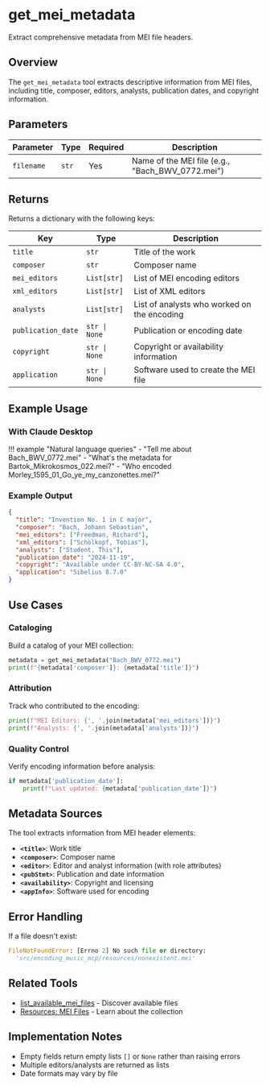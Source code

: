 # get_mei_metadata

Extract comprehensive metadata from MEI file headers.

## Overview

The `get_mei_metadata` tool extracts descriptive information from MEI files, including title, composer, editors, analysts, publication dates, and copyright information.

## Parameters

| Parameter | Type | Required | Description |
|-----------|------|----------|-------------|
| `filename` | `str` | Yes | Name of the MEI file (e.g., "Bach_BWV_0772.mei") |

## Returns

Returns a dictionary with the following keys:

| Key | Type | Description |
|-----|------|-------------|
| `title` | `str` | Title of the work |
| `composer` | `str` | Composer name |
| `mei_editors` | `List[str]` | List of MEI encoding editors |
| `xml_editors` | `List[str]` | List of XML editors |
| `analysts` | `List[str]` | List of analysts who worked on the encoding |
| `publication_date` | `str \| None` | Publication or encoding date |
| `copyright` | `str \| None` | Copyright or availability information |
| `application` | `str \| None` | Software used to create the MEI file |

## Example Usage

### With Claude Desktop

!!! example "Natural language queries"
    - "Tell me about Bach_BWV_0772.mei"
    - "What's the metadata for Bartok_Mikrokosmos_022.mei?"
    - "Who encoded Morley_1595_01_Go_ye_my_canzonettes.mei?"

### Example Output

```json
{
  "title": "Invention No. 1 in C major",
  "composer": "Bach, Johann Sebastian",
  "mei_editors": ["Freedman, Richard"],
  "xml_editors": ["Schölkopf, Tobias"],
  "analysts": ["Student, This"],
  "publication_date": "2024-11-19",
  "copyright": "Available under CC-BY-NC-SA 4.0",
  "application": "Sibelius 8.7.0"
}
```

## Use Cases

### Cataloging

Build a catalog of your MEI collection:

```python
metadata = get_mei_metadata("Bach_BWV_0772.mei")
print(f"{metadata['composer']}: {metadata['title']}")
```

### Attribution

Track who contributed to the encoding:

```python
print(f"MEI Editors: {', '.join(metadata['mei_editors'])}")
print(f"Analysts: {', '.join(metadata['analysts'])}")
```

### Quality Control

Verify encoding information before analysis:

```python
if metadata['publication_date']:
    print(f"Last updated: {metadata['publication_date']}")
```

## Metadata Sources

The tool extracts information from MEI header elements:

- **`<title>`**: Work title
- **`<composer>`**: Composer name
- **`<editor>`**: Editor and analyst information (with role attributes)
- **`<pubStmt>`**: Publication and date information
- **`<availability>`**: Copyright and licensing
- **`<appInfo>`**: Software used for encoding

## Error Handling

If a file doesn't exist:

```python
FileNotFoundError: [Errno 2] No such file or directory:
  'src/encoding_music_mcp/resources/nonexistent.mei'
```

## Related Tools

- [list_available_mei_files](discovery.md) - Discover available files
- [Resources: MEI Files](../resources/mei-files.md) - Learn about the collection

## Implementation Notes

- Empty fields return empty lists `[]` or `None` rather than raising errors
- Multiple editors/analysts are returned as lists
- Date formats may vary by file
